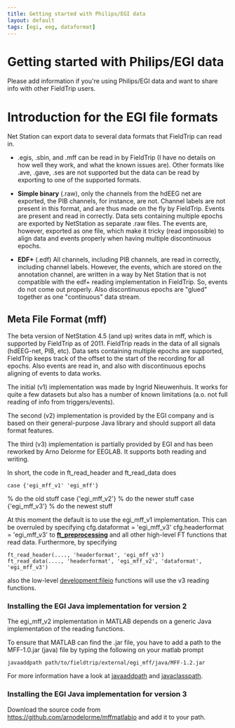 ```yaml
---
title: Getting started with Philips/EGI data
layout: default
tags: [egi, eeg, dataformat]
---
```


# Getting started with Philips/EGI data

Please add information if you're using Philips/EGI data and want to share info with other FieldTrip users.

# Introduction for the EGI file formats

Net Station can export data to several data formats that FieldTrip can read in. 

*  .egis, .sbin, and .mff can be read in by FieldTrip (I have no details on how well they work, and what the known issues are). Other formats like .ave, .gave, .ses are not supported but the data can be read by exporting to one of the supported formats.

*  **Simple binary** (.raw), only the channels from the hdEEG net are exported, the PIB channels, for instance, are not. Channel labels are not present in this format, and are thus made on the fly by FieldTrip. Events are present and read in correctly. Data sets containing multiple epochs are exported by NetStation as separate .raw files. The events are, however, exported as one file, which make it tricky (read impossible) to align data and events properly when having multiple discontinuous epochs.

*  **EDF+** (.edf) All channels, including PIB channels, are read in correctly, including channel labels. However, the events, which are stored on the annotation channel, are written in a way by Net Station that is not compatible with the edf+ reading implementation in FieldTrip. So, events do not come out properly. Also discontinuous epochs are "glued" together as one "continuous" data stream.
 
## Meta File Format (mff)

 The beta version of NetStation 4.5 (and up) writes data in mff, which is supported by FieldTrip as of 2011. FieldTrip reads in the data of all signals (hdEEG-net, PIB, etc). Data sets containing multiple epochs are supported, FieldTrip keeps track of the offset to the start of the recording for all epochs. Also events are read in, and also with discontinuous epochs aligning of events to data works.

The initial (v1) implementation was made by Ingrid Nieuwenhuis. It works for quite a few datasets but also has a number of known limitations (a.o. not full reading of info from triggers/events). 

The second (v2) implementation is provided by the EGI company and is based on their general-purpose Java library and should support all data format features. 

The third (v3) implementation is partially provided by EGI and has been reworked by Arno Delorme for EEGLAB. It supports both reading and writing.

In short, the code in ft_read_header and ft_read_data does 

    case {'egi_mff_v1' 'egi_mff'}
   % do the old stuff
    case {'egi_mff_v2'}
   % do the newer stuff
    case {'egi_mff_v3'}
   % do the newest stuff

At this moment the default is to use the egi_mff_v1 implementation. This can be overruled by specifying
    cfg.dataformat = 'egi_mff_v3'
    cfg.headerformat = 'egi_mff_v3'
to **[ft_preprocessing](/reference/ft_preprocessing)** and all other high-level FT functions that read data. Furthermore, by specifying 

    ft_read_header(...., 'headerformat', 'egi_mff_v3')
    ft_read_data(...., 'headerformat', 'egi_mff_v2', 'dataformat', 'egi_mff_v3')

also the low-level [development:fileio](/development/fileio) functions will use the v3 reading functions.

### Installing the EGI Java implementation for version 2

The egi_mff_v2 implementation in MATLAB depends on a generic Java implementation of the reading functions. 

To ensure that MATLAB can find the .jar file, you have to add a path to the MFF-1.0.jar (java) file by typing the following on your matlab prompt

    javaaddpath path/to/fieldtrip/external/egi_mff/java/MFF-1.2.jar

For more information have a look at [javaaddpath](http://www.mathworks.nl/help/techdoc/ref/javaaddpath.html) and [javaclasspath](http://www.mathworks.nl/help/techdoc/ref/javaclasspath.html).

### Installing the EGI Java implementation for version 3

Download the source code from https://github.com/arnodelorme/mffmatlabio and add it to your path.
